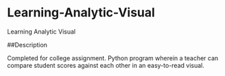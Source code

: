 # Learning-Analytic-Visual

Learning Analytic Visual

##Description

Completed for college assignment. Python program wherein a teacher can compare student scores against each other in an easy-to-read visual.

